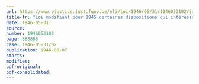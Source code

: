 ```yaml
---
url: https://www.ejustice.just.fgov.be/eli/loi/1946/05/31/1946053102/justel
title-fr: "Loi modifiant pour 1945 certaines dispositions qui intéressent la fiscalité provinciale et communale"
date: 1946-05-31
source:
number: 1946053102
page: 888888
case: 1946-05-31/02
publication: 1946-06-07
starts:
modifies:
pdf-original:
pdf-consolidated:
---
```


